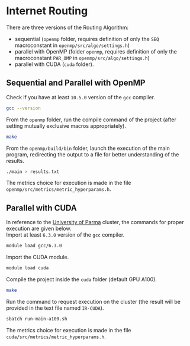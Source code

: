 # Internet Routing
There are three versions of the Routing Algorithm:
* sequential (`openmp` folder, requires definition of only the `SEQ` macroconstant in `openmp/src/algo/settings.h`)
* parallel with OpenMP (folder `openmp`, requires definition of only the macroconstant `PAR_OMP` in `openmp/src/algo/settings.h`)
* parallel with CUDA (`cuda` folder).
## Sequential and Parallel with OpenMP
Check if you have at least `10.5.0` version of the `gcc` compiler.
```bash
gcc --version
```
From the `openmp` folder, run the compile command of the project (after setting mutually exclusive macros appropriately).
```bash
make
```
From the `openmp/build/bin` folder, launch the execution of the main program, redirecting the output to a file for better understanding of the results.
```bash
./main > results.txt
```
The metrics choice for execution is made in the file `openmp/src/metrics/metric_hyperparams.h`.
## Parallel with CUDA
In reference to the [University of Parma](https://www.unipr.it) cluster, the commands for proper execution are given below.\
Import at least `6.3.0` version of the `gcc` compiler.
```bash
module load gcc/6.3.0
```
Import the CUDA module.
```bash
module load cuda
```
Compile the project inside the `cuda` folder (default GPU A100).
```bash
make
```
Run the command to request execution on the cluster (the result will be provided in the text file named `IR-CUDA`).
```bash
sbatch run-main-a100.sh
```
The metrics choice for execution is made in the file `cuda/src/metrics/metric_hyperparams.h`.
